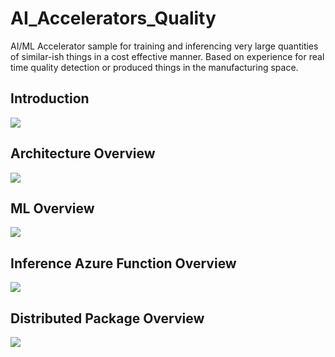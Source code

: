# AI_Accelerators_Quality
AI/ML Accelerator sample for training and inferencing very large quantities of similar-ish things in a cost effective manner.  Based on experience for real time quality detection or produced things in the manufacturing space.

## Introduction
[![](http://img.youtube.com/vi/9lcVYeRf3aQ/0.jpg)](http://www.youtube.com/watch?v=9lcVYeRf3aQ "Accelerator Intro")

## Architecture Overview
[![](http://img.youtube.com/vi/1T7-mecN-Gc/0.jpg)](http://www.youtube.com/watch?v=1T7-mecN-Gc "Architecture Overview")

## ML Overview
[![](http://img.youtube.com/vi/XFHQy6LqY2U/0.jpg)](http://www.youtube.com/watch?v=XFHQy6LqY2U "Architecture Overview")

## Inference Azure Function Overview
[![](http://img.youtube.com/vi/tXQcbOxbS-w/0.jpg)](http://www.youtube.com/watch?v=tXQcbOxbS-w "Inference Function Overview")

## Distributed Package Overview
[![](http://img.youtube.com/vi/nVgljqYfcKk/0.jpg)](http://www.youtube.com/watch?v=nVgljqYfcKk "Inference Function Overview")